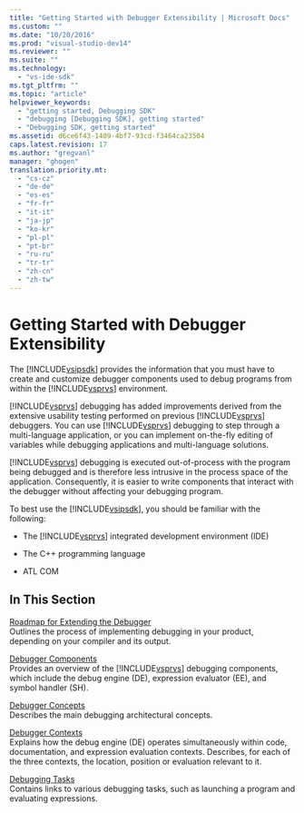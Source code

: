 ```yaml
---
title: "Getting Started with Debugger Extensibility | Microsoft Docs"
ms.custom: ""
ms.date: "10/20/2016"
ms.prod: "visual-studio-dev14"
ms.reviewer: ""
ms.suite: ""
ms.technology: 
  - "vs-ide-sdk"
ms.tgt_pltfrm: ""
ms.topic: "article"
helpviewer_keywords: 
  - "getting started, Debugging SDK"
  - "debugging [Debugging SDK], getting started"
  - "Debugging SDK, getting started"
ms.assetid: d6ce6f43-1409-4bf7-93cd-f3464ca23504
caps.latest.revision: 17
ms.author: "gregvanl"
manager: "ghogen"
translation.priority.mt: 
  - "cs-cz"
  - "de-de"
  - "es-es"
  - "fr-fr"
  - "it-it"
  - "ja-jp"
  - "ko-kr"
  - "pl-pl"
  - "pt-br"
  - "ru-ru"
  - "tr-tr"
  - "zh-cn"
  - "zh-tw"
---
```

# Getting Started with Debugger Extensibility
The [!INCLUDE[vsipsdk](../extensibility/includes/vsipsdk_md.md)] provides the information that you must have to create and customize debugger components used to debug programs from within the [!INCLUDE[vsprvs](../code-quality/includes/vsprvs_md.md)] environment.  
  
 [!INCLUDE[vsprvs](../code-quality/includes/vsprvs_md.md)] debugging has added improvements derived from the extensive usability testing performed on previous [!INCLUDE[vsprvs](../code-quality/includes/vsprvs_md.md)] debuggers. You can use [!INCLUDE[vsprvs](../code-quality/includes/vsprvs_md.md)] debugging to step through a multi-language application, or you can implement on-the-fly editing of variables while debugging applications and multi-language solutions.  
  
 [!INCLUDE[vsprvs](../code-quality/includes/vsprvs_md.md)] debugging is executed out-of-process with the program being debugged and is therefore less intrusive in the process space of the application. Consequently, it is easier to write components that interact with the debugger without affecting your debugging program.  
  
 To best use the [!INCLUDE[vsipsdk](../extensibility/includes/vsipsdk_md.md)], you should be familiar with the following:  
  
-   The [!INCLUDE[vsprvs](../code-quality/includes/vsprvs_md.md)] integrated development environment (IDE)  
  
-   The C++ programming language  
  
-   ATL COM  
  
## In This Section  
 [Roadmap for Extending the Debugger](../extensibility-debugger/roadmap-for-extending-the-debugger.md)  
 Outlines the process of implementing debugging in your product, depending on your compiler and its output.  
  
 [Debugger Components](../extensibility-debugger/debugger-components.md)  
 Provides an overview of the [!INCLUDE[vsprvs](../code-quality/includes/vsprvs_md.md)] debugging components, which include the debug engine (DE), expression evaluator (EE), and symbol handler (SH).  
  
 [Debugger Concepts](../extensibility-debugger/debugger-concepts.md)  
 Describes the main debugging architectural concepts.  
  
 [Debugger Contexts](../extensibility-debugger/debugger-contexts.md)  
 Explains how the debug engine (DE) operates simultaneously within code, documentation, and expression evaluation contexts. Describes, for each of the three contexts, the location, position or evaluation relevant to it.  
  
 [Debugging Tasks](../extensibility-debugger/debugging-tasks.md)  
 Contains links to various debugging tasks, such as launching a program and evaluating expressions.